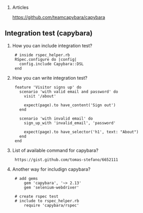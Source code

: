 1. Articles
      
      https://github.com/teamcapybara/capybara
## Integration test (capybara)
1. How you can include integration test?
        
        # inside rspec_helper.rb
        RSpec.configure do |config|
          config.include Capybara::DSL
        end

2. How you can write integration test?

        feature 'Visitor signs up' do
          scenario 'with valid email and password' do
            visit '/about'

            expect(page).to have_content('Sign out')
          end

          scenario 'with invalid email' do
            sign_up_with 'invalid_email', 'password'

            expect(page).to have_selector('h1', text: "About")
          end
        end 
3. List of available command for capybara?
        
        https://gist.github.com/tomas-stefano/6652111
        
4. Another way for includign capybara?
      
        # add gems
            gem 'capybara', '~> 2.13'
            gem 'selenium-webdriver'
        
        # create rspec test
        # include to rspec_helper.rb 
            require 'capybara/rspec'

